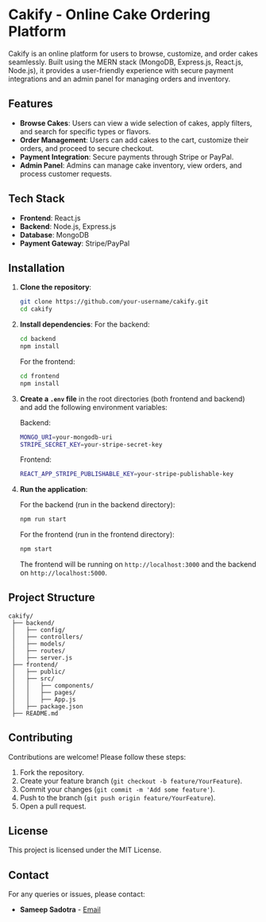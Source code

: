 
# Cakify - Online Cake Ordering Platform

Cakify is an online platform for users to browse, customize, and order cakes seamlessly. Built using the MERN stack (MongoDB, Express.js, React.js, Node.js), it provides a user-friendly experience with secure payment integrations and an admin panel for managing orders and inventory.

## Features

- **Browse Cakes**: Users can view a wide selection of cakes, apply filters, and search for specific types or flavors.
- **Order Management**: Users can add cakes to the cart, customize their orders, and proceed to secure checkout.
- **Payment Integration**: Secure payments through Stripe or PayPal.
- **Admin Panel**: Admins can manage cake inventory, view orders, and process customer requests.

## Tech Stack

- **Frontend**: React.js
- **Backend**: Node.js, Express.js
- **Database**: MongoDB
- **Payment Gateway**: Stripe/PayPal

## Installation

1. **Clone the repository**:
    ```bash
    git clone https://github.com/your-username/cakify.git
    cd cakify
    ```

2. **Install dependencies**:
    For the backend:
    ```bash
    cd backend
    npm install
    ```

    For the frontend:
    ```bash
    cd frontend
    npm install
    ```

3. **Create a `.env` file** in the root directories (both frontend and backend) and add the following environment variables:

    Backend:
    ```bash
    MONGO_URI=your-mongodb-uri
    STRIPE_SECRET_KEY=your-stripe-secret-key
    ```

    Frontend:
    ```bash
    REACT_APP_STRIPE_PUBLISHABLE_KEY=your-stripe-publishable-key
    ```

4. **Run the application**:

    For the backend (run in the backend directory):
    ```bash
    npm run start
    ```

    For the frontend (run in the frontend directory):
    ```bash
    npm start
    ```

    The frontend will be running on `http://localhost:3000` and the backend on `http://localhost:5000`.

## Project Structure

```
cakify/
 ├── backend/
 │   ├── config/
 │   ├── controllers/
 │   ├── models/
 │   ├── routes/
 │   ├── server.js
 ├── frontend/
 │   ├── public/
 │   ├── src/
 │   │   ├── components/
 │   │   ├── pages/
 │   │   ├── App.js
 │   ├── package.json
 ├── README.md
```

## Contributing

Contributions are welcome! Please follow these steps:

1. Fork the repository.
2. Create your feature branch (`git checkout -b feature/YourFeature`).
3. Commit your changes (`git commit -m 'Add some feature'`).
4. Push to the branch (`git push origin feature/YourFeature`).
5. Open a pull request.

## License

This project is licensed under the MIT License.

## Contact

For any queries or issues, please contact:
- **Sameep Sadotra** - [Email](mailto:sadotrasameep@gmail.com)

